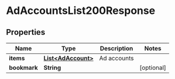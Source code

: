 

# AdAccountsList200Response


## Properties

| Name | Type | Description | Notes |
|------------ | ------------- | ------------- | -------------|
|**items** | [**List&lt;AdAccount&gt;**](AdAccount.md) | Ad accounts |  |
|**bookmark** | **String** |  |  [optional] |



